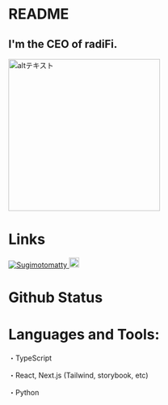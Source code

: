 # README

## I'm the CEO of radiFi.

<p align="left">
  <img src="https://user-images.githubusercontent.com/97184603/221413460-0825f4a3-d5bb-4142-8580-586a8894e714.jpg" alt="altテキスト" width="300">
</p>

# Links
  <a href="https://github.com/Sugimotomatty/Sugimotomatty/">
    <img src="https://komarev.com/ghpvc/?username=Sugimotomatty" alt="Sugimotomatty" />
  </a>
  <a href="https://github.com/Sugimotomatty">
    <img height="20" src="https://img.shields.io/github/followers/Sugimotomatty?label=follow&logo=github&style=flat" />
  </a>
</p>

# Github Status


# Languages and Tools:
<p>
・TypeScript
</p>
<p>
・React, Next.js (Tailwind, storybook,  etc)
</p>
<p>
・Python
</p>

<!--
**Sugimotomatty/Sugimotomatty** is a ✨ _special_ ✨ repository because its `README.md` (this file) appears on your GitHub profile.

Here are some ideas to get you started:

- 🔭 I’m currently working on ...
- 🌱 I’m currently learning ...
- 👯 I’m looking to collaborate on ...
- 🤔 I’m looking for help with ...
- 💬 Ask me about ...
- 📫 How to reach me: ...
- 😄 Pronouns: ...
- ⚡ Fun fact: ...
-->
